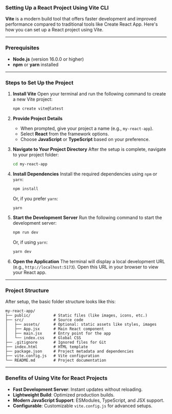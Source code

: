 ### Setting Up a React Project Using Vite CLI

**Vite** is a modern build tool that offers faster development and improved performance compared to traditional tools like Create React App. Here's how you can set up a React project using Vite.

---

### Prerequisites
- **Node.js** (version 16.0.0 or higher)
- **npm** or **yarn** installed

---

### Steps to Set Up the Project

1. **Install Vite**
   Open your terminal and run the following command to create a new Vite project:

   ```bash
   npm create vite@latest
   ```

2. **Provide Project Details**
   - When prompted, give your project a name (e.g., `my-react-app`).
   - Select **React** from the framework options.
   - Choose **JavaScript** or **TypeScript** based on your preference.

3. **Navigate to Your Project Directory**
   After the setup is complete, navigate to your project folder:

   ```bash
   cd my-react-app
   ```

4. **Install Dependencies**
   Install the required dependencies using `npm` or `yarn`:

   ```bash
   npm install
   ```

   Or, if you prefer `yarn`:
   ```bash
   yarn
   ```

5. **Start the Development Server**
   Run the following command to start the development server:

   ```bash
   npm run dev
   ```

   Or, if using `yarn`:
   ```bash
   yarn dev
   ```

6. **Open the Application**
   The terminal will display a local development URL (e.g., `http://localhost:5173`). Open this URL in your browser to view your React app.

---

### Project Structure

After setup, the basic folder structure looks like this:

```
my-react-app/
├── public/          # Static files (like images, icons, etc.)
├── src/             # Source code
│   ├── assets/      # Optional: static assets like styles, images
│   ├── App.jsx      # Main React component
│   ├── main.jsx     # Entry point for the app
│   └── index.css    # Global CSS
├── .gitignore       # Ignored files for Git
├── index.html       # HTML template
├── package.json     # Project metadata and dependencies
├── vite.config.js   # Vite configuration
└── README.md        # Project documentation
```

---

### Benefits of Using Vite for React Projects
- **Fast Development Server**: Instant updates without reloading.
- **Lightweight Build**: Optimized production builds.
- **Modern JavaScript Support**: ESModules, TypeScript, and JSX support.
- **Configurable**: Customizable `vite.config.js` for advanced setups.

